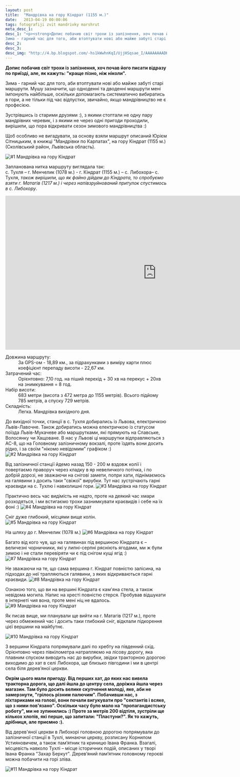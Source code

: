 ```yaml
---
layout: post
title:  "Мандрівка на гору Кіндрат (1155 м.)"
date:   2013-04-19 00:00:06
tags: fotografiji zvit mandrivky marshrut
meta_desc_1:
desc_1: "<p><strong>Допис побачив світ трохи із запізнення, хоч почав його писати відразу по приїзді, але, як кажуть: 'краще пізно, ніж ніколи'.</strong></p><p>
Зима - гарний час для того, аби втоптувати нові або майже забуті старі маршрути. Мушу зазначити, що одноденні та дводенні маршрути мені імпонують найбільше, оскільки допомагають систематично вибиратись в гори, а не тільки під час відпустки, звичайно, якщо мандрівництво не є професією.</p><p>Зустрівшись із старими друзями :), з якими стоптали не одну пару мандрівних черевик, і з якими не через одні пригоди проходили, вирішили, що пора відкривати сезон зимового мандрівництва :)</p><p>Щоб особливо не вигадувати, за основу взяли маршрут описаний Юрієм Сітницьким, в книжці 'Мандрівки по Карпатах', на гору Кіндрат (1155 м.) (Сколівський район, Львівська область).</p>"
desc_2:
desc_3:
desc_img: "http://4.bp.blogspot.com/-hs1kWwhnKqI/UjjHSqsae_I/AAAAAAAADKU/dd3hkzebJtw/s940/alt_kindrat_trip.png"
---
```


<strong>Допис побачив світ трохи із запізнення, хоч почав його писати відразу по приїзді, але, як кажуть: "краще пізно, ніж ніколи".</strong>

Зима - гарний час для того, аби втоптувати нові або майже забуті старі маршрути. Мушу зазначити, що одноденні та дводенні маршрути мені імпонують найбільше, оскільки допомагають систематично вибиратись в гори, а не тільки під час відпустки, звичайно, якщо мандрівництво не є професією.

Зустрівшись із старими друзями :), з якими стоптали не одну пару мандрівних черевик, і з якими не через одні пригоди проходили, вирішили, що пора відкривати сезон зимового мандрівництва :)

Щоб особливо не вигадувати, за основу взяли маршрут описаний Юрієм Сітницьким, в книжці "Мандрівки по Карпатах", на гору Кіндрат (1155 м.) (Сколівський район, Львівська область).

![#1 Мандрівка на гору Кіндрат](http://4.bp.blogspot.com/-hs1kWwhnKqI/UjjHSqsae_I/AAAAAAAADKU/dd3hkzebJtw/s940/alt_kindrat_trip.png)

Запланована нитка маршруту виглядала так:<br />
с. Тухля – г. Менчелик (1078 м.) - г. Кіндрат (1155 м.) – с. Либохора– с. Тухля, <em>також вирішили, що як файно дійдем до Кіндрата, то спробуємо взяти г. Матагів (1217 м.) і через напівзруйнований притулок спустимось в с. Либохору</em>.

<iframe class="responsive" src="http://www.gpsies.com/mapOnly.do?fileId=yvwlhslijxdttcdp&amp;authkey=A43FD59797AD1C767603CA0268059315B99FB9008F0A1AAC" height="480" width="940" frameborder="0" marginwidth="0" marginheight="0" scrolling="no"></iframe>

<dl>
<dt>Довжина маршруту:</dt>
<dd>За GPS-ом - 18,89 км., за підрахунками з виміру карти плюс коефіцієнт перепаду висоти - 22,67 км.</dd>
<dt>Затрачений час:</dt>
<dd>Орієнтовно: 7,10 год. на піший перехід + 30 хв на перекус + 20хв на знимкування = 8 год.</dd>
<dt>Набір висоти:</dt>
<dd>683 метри (висота з 472 метра до 1155 метрів). Всього підйому 785 метрів, а спуску 729 метрів.</dd>
<dt>Складність:</dt>
<dd>Легка. Мандрівка вихідного дня.</dd></dl>

До вихідної точки, станції в с. Тухля добирались із Львова, електричкою Львів-Лавочне. Також добиратись можна електричкою із статусом поїзда Львів-Мукачеве або маршрутками, які прямують на Славське, Волосянку чи Хащоване. В нас у Львові ці маршрутки відправляються з АС-8, що на Головному залізничному вокзалі, проте їздять вони досить рідко, і за своїм "нікомо невідомим" графіком :)
![#2 Мандрівка на гору Кіндрат](http://2.bp.blogspot.com/-u0V425VuQBU/UjjHSmPj-MI/AAAAAAAADKU/T0NoutbtdGg/s940/mandrivka_na_kindrat_1.jpg)

Від залізничної станції йдемо назад 150 - 200 м вздовж колії і повертаємо праворуч через кладку в яр невеличкого потічка, і по добрій дорозі, не зважаючи на снігові замети, попри хати, піднімаємось на галявини з досить таки "свіжої" вирубки. Тут нас зустрічають гарні краєвиди на с. Тухлю і навколишні гори.
![#3 Мандрівка на гору Кіндрат](http://2.bp.blogspot.com/-jUc8u1OAGPs/UjjHTy97QyI/AAAAAAAADKU/deP8GybxpZo/s940/mandrivka_na_kindrat_2.jpg)

Практично весь час видімість не надто, проте на деякий час хмари розходяться, і ми встигаємо трохи зазнимкувати краєвидів і себе на їх фоні :)
![#4 Мандрівка на гору Кіндрат](http://1.bp.blogspot.com/-VbKtLbq_VCY/UjjHT46g6HI/AAAAAAAADKU/8DAimHQo1uM/s940/mandrivka_na_kindrat_3.jpg)

Сніг дуже глибокий, місцями вище колін.
![#5 Мандрівка на гору Кіндрат](http://2.bp.blogspot.com/-W6iNoVXtj74/UjjHVbpR98I/AAAAAAAADKU/7Z-BGxE_nz8/s940/mandrivka_na_kindrat_5.jpg)

На шляху до г. Менчелик (1078 м.)
![#6 Мандрівка на гору Кіндрат](http://2.bp.blogspot.com/-UWx3KiXqZwI/UjjHVdAfY5I/AAAAAAAADKU/JuMrcJ5KYgs/s940/mandrivka_na_kindrat_4.jpg)

Багато від кого чув, що на галявинах під вершиною Кіндрата є – величезні чорничники, які у липні-серпні рясніють ягодами, ми ж були зимою і не стали перевіряти чи є під снігом кущі ягід :)
![#7 Мандрівка на гору Кіндрат](http://1.bp.blogspot.com/-3YULPsLDyKU/UjjHWR7uYTI/AAAAAAAADKU/S1TNmbr3gps/s940/mandrivka_na_kindrat_6.jpg)

Не зважаючи на те, що сама вершина г. Кіндрат повністю залісина, на підходах до неї трапляються галявини, з яких відкриваються гарні краєвиди.
![#8 Мандрівка на гору Кіндрат](http://1.bp.blogspot.com/-NjCNPSlls-w/UjjHWYVjVtI/AAAAAAAADKU/z5GeIoDKnCA/s940/mandrivka_na_kindrat_7.jpg)

Ознакою того, що ви на вершині Кіндрата є кам'яна стела, а також невідома могила. Напис на хресті повністю стерся. Пробував відшукати в інтернеті чия вона, проте мені ніц не вдалось.
![#9 Мандрівка на гору Кіндрат](http://3.bp.blogspot.com/-ey58DWSPOVw/UjjHW3LXlxI/AAAAAAAADKU/zSIqaemiuJk/s940/mandrivka_na_kindrat_8.jpg)

Як писав вище, ми планували ще вийти на г. Матагів (1217 м.), проте через обмежений час і досить таки глибокий сніг, відклали підкорення цієї вершини на майбутнє.

![#10 Мандрівка на гору Кіндрат](http://4.bp.blogspot.com/-xB8x3RidVJI/UjjHXTgmvVI/AAAAAAAADKU/kFZSXW_roRI/s940/mandrivka_na_kindrat_9.jpg)

З вершини Кіндрата попрямували далі по хребту на південний схід. Орієнтовно через півкілометра натрапляємо на лісову дорогу, яка плавним спуском виводить нас до вирубки, звідки тракторною дорогою виходимо до хат в селі Либохора, ще близько півгодини і ми в центрі села біля дерев’яної церкви.

<strong>Окрім цього мали пригоду. Від перших хат, до яких нас вивела тракторна дорога, що далі йшла до центру села, доріжка йшла через магазин. Там було досить велике скупчення молоді, яке, аби не замерзнути, "грілось різним палючим". Побачивши нас, з ліхтариками на голові, вони почали вигукувати про "сектантів і всяке, що з ними пов'язано". Оскільки часу було мало на "пропагандистську роботу", ми не зупинились :) Проте за метрів 200 відтіля, зустріли ще кількох хлопів, які перше, що запитали: "Пластуни?". Як то кажуть, дрібниця, але приємно :).</strong>

Від дерев'яної церкви в Либохорі головною дорогою попрямували до залізничної станції в Тухлі, минаючи церкву, розписану Корнилом Устияновичем, а також пам’ятник та криницю Івана Франка. Взагалі, місцевість навколо Тухлі – місце історичних подій, описаних у творі Івана Франка "Захар Беркут". Дерев’яний пам’ятник головному героєві можна побачити на горі зліва.

![#11 Мандрівка на гору Кіндрат](http://1.bp.blogspot.com/-_Pm4LgY37OY/UjjHShgRuMI/AAAAAAAADKU/0gxjZs8ZCw0/s940/mandrivka_na_kindrat_10.jpg)